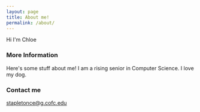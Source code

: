```yaml
---
layout: page
title: About me!
permalink: /about/
---
```


Hi I'm Chloe

### More Information

Here's some stuff about me! I am a rising senior in Computer Science. I love my dog.

### Contact me

[stapletonce@g.cofc.edu](mailto:stapletonce@g.cofc.edu)
